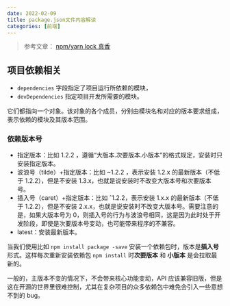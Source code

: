 ```yaml
---
date: 2022-02-09
title: package.json文件内容解读
categories: [前端]
---
```


> 参考文章： [npm/yarn lock 真香](https://segmentfault.com/a/1190000039684460)

## 项目依赖相关

- `dependencies` 字段指定了项目运行所依赖的模块，
- `devDependencies` 指定项目开发所需要的模块。

它们都指向一个对象。该对象的各个成员，分别由模块名和对应的版本要求组成，表示依赖的模块及其版本范围。

### 依赖版本号

- 指定版本：比如 1.2.2 ，遵循“大版本.次要版本.小版本”的格式规定，安装时只安装指定版本。
- 波浪号（tilde）+指定版本：比如 ~1.2.2 ，表示安装 1.2.x 的最新版本（不低于 1.2.2），但是不安装 1.3.x，也就是说安装时不改变大版本号和次要版本号。
- 插入号（caret）+指定版本：比如 ˆ1.2.2，表示安装 1.x.x 的最新版本（不低于 1.2.2），但是不安装 2.x.x，也就是说安装时不改变大版本号。需要注意的是，如果大版本号为 0，则插入号的行为与波浪号相同，这是因为此时处于开发阶段，即使是次要版本号变动，也可能带来程序的不兼容。
- latest：安装最新版本。

当我们使用比如 `npm install package -save` 安装一个依赖包时，版本是**插入号**形式。这样每次重新安装依赖包 `npm install` 时**次要版本** 和 **小版本** 是会拉取最新的。

一般的，主版本不变的情况下，不会带来核心功能变动，API 应该兼容旧版，但是这在开源的世界里很难控制，尤其在复杂项目的众多依赖包中难免会引入一些意想不到的 bug。
